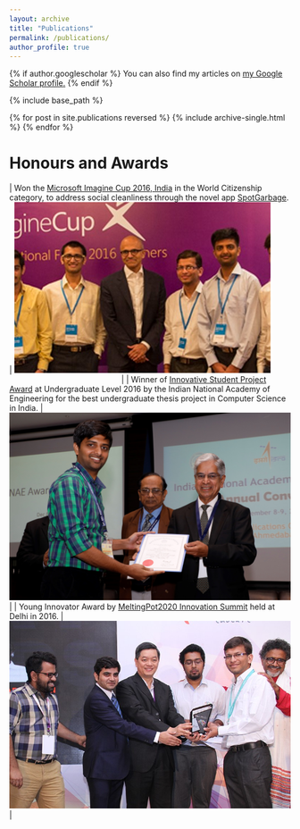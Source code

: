 ```yaml
---
layout: archive
title: "Publications"
permalink: /publications/
author_profile: true
---
```


{% if author.googlescholar %}
  You can also find my articles on <u><a href="{{author.googlescholar}}">my Google Scholar profile</a>.</u>
{% endif %}

{% include base_path %}

{% for post in site.publications reversed %}
  {% include archive-single.html %}
{% endfor %}


# Honours and Awards

| Won the [Microsoft Imagine Cup 2016, India](https://news.microsoft.com/en-in/microsoft-announces-india-winners-of-the-14th-edition-of-imagine-cup/)  in the World Citizenship category, to address social cleanliness through the novel app [SpotGarbage](https://www.youtube.com/watch?v=cTkCsz5C8zs).    |  ![Meeting with Satya](../images/satya_spot1.jpg)                 &nbsp;&nbsp;&nbsp;&nbsp;&nbsp;&nbsp;&nbsp;&nbsp;&nbsp;&nbsp;&nbsp;&nbsp;&nbsp;&nbsp;&nbsp;&nbsp;&nbsp;&nbsp;&nbsp;&nbsp;&nbsp;&nbsp;&nbsp;&nbsp;&nbsp;&nbsp;&nbsp;&nbsp;&nbsp;&nbsp;&nbsp;&nbsp;&nbsp;&nbsp;&nbsp;&nbsp;&nbsp;&nbsp;&nbsp;&nbsp;&nbsp;&nbsp;&nbsp;&nbsp;&nbsp;&nbsp;&nbsp;&nbsp;&nbsp;&nbsp;         |
| Winner of [Innovative Student Project Award](http://inae.in/innovative-student-projects-award/) at Undergraduate Level 2016 by the Indian National Academy of Engineering for the best undergraduate thesis project in Computer Science in India.    |  ![INAE ceremony](../images/INAE.jpg)             |
| Young Innovator Award by [MeltingPot2020 Innovation Summit](http://www.meltingpot2020.com/MP2016.html) held at Delhi in 2016. |  ![MeltingPot2020](../images/meltingpot2020.jpg)         |
